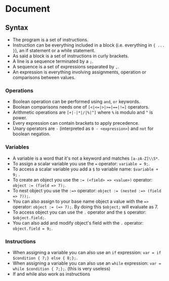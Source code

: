 # Document

## Syntax

* The program is a set of instructions.
* Instruction can be everything included in a block (i.e. everything in `{ ... }`), an if statement or a while statement.
* As said a block is a set of instructions in curly brackets.
* A line is a sequence terminated by a `;`.
* A sequence is a set of expressions separated by `,`.
* An expression is everything involving assignments, operation or comparisons between values.

### Operations

* Boolean operation can be performed using `and`, `or` keywords.
* Boolean comparisons needs one of `[<|<=|>|>=|==|!=]` operators.
* Arithmetic operations are `[+|-|*|/|%|^]` where `%` is modulo and `^` is power.
* Every expression can contain brackets to apply precedence.
* Unary operators are `-` (interpreted as `0 - <expression>`) and `not` for boolean negation.

### Variables

* A variable is a word that it's not a keyword and matches `[a-zA-Z]\\S*`.
* To assign a scalar variable you use the `=` operator: `variable = 9;`.
* To access a scalar variable you add a `$` to variable name: `$variable + 9;` .
* To create an object you use the `:= (<field> => <value>)` operator: `object := (field => 7);`.
* To nest object you use the `:=>` operator: `object := (nested :=> (field => 7));`.
* You can also assign to your base name object a value with the `=>` operator: `object := (=> 7);`. By doing this `$object;` will evaluate as 7.
* To access object you can use the `.` operator and the `$` operator: `$object.field;`.
* You can also add and modify object's field with the `.` operator: `object.field = 9;`.

### Instructions

* When assigning a variable you can also use an `if` expression: `var = if $condition { 7;} else { 8;};`.
* When assigning a variable you can also use an `while` expression: `var = while $condition { 7;};`. (this is very useless)
* If and while also work as instructions
